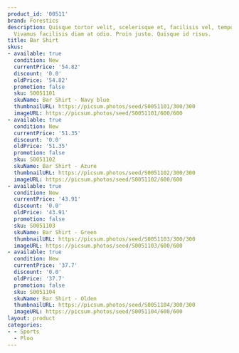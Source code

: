 ```yaml
---
product_id: '00511'
brand: Forestics
description: Quisque tortor velit, scelerisque et, facilisis vel, tempor sed, urna.
  Vivamus facilisis diam at odio. Proin justo. Quisque id risus.
title: Bar Shirt
skus:
- available: true
  condition: New
  currentPrice: '54.82'
  discount: '0.0'
  oldPrice: '54.82'
  promotion: false
  sku: S0051101
  skuName: Bar Shirt - Navy blue
  thumbnailURL: https://picsum.photos/seed/S0051101/300/300
  imageURL: https://picsum.photos/seed/S0051101/600/600
- available: true
  condition: New
  currentPrice: '51.35'
  discount: '0.0'
  oldPrice: '51.35'
  promotion: false
  sku: S0051102
  skuName: Bar Shirt - Azure
  thumbnailURL: https://picsum.photos/seed/S0051102/300/300
  imageURL: https://picsum.photos/seed/S0051102/600/600
- available: true
  condition: New
  currentPrice: '43.91'
  discount: '0.0'
  oldPrice: '43.91'
  promotion: false
  sku: S0051103
  skuName: Bar Shirt - Green
  thumbnailURL: https://picsum.photos/seed/S0051103/300/300
  imageURL: https://picsum.photos/seed/S0051103/600/600
- available: true
  condition: New
  currentPrice: '37.7'
  discount: '0.0'
  oldPrice: '37.7'
  promotion: false
  sku: S0051104
  skuName: Bar Shirt - Olden
  thumbnailURL: https://picsum.photos/seed/S0051104/300/300
  imageURL: https://picsum.photos/seed/S0051104/600/600
layout: product
categories:
- - Sports
  - Ploo
---
```

